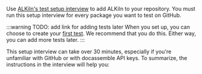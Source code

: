 Use [ALKiln's test setup interview](https://apps-dev.suffolklitlab.org/start/test-setup) to add ALKiln to your repository. You must run this setup interview for every package you want to test on GitHub.

:::warning TODO: add link for adding tests later
When you set up, you can choose to create your [first test](#first-test). We recommend that you do this. Either way, you can add more tests later.
:::

This setup interview can take over 30 minutes, especially if you're unfamiliar with GitHub or with docassemble API keys. To summarize, the instructions in the interview will help you:

<!--
  GitHub will run your first test. You can then see the results of that workflow [See the results](#see-github-test-results) and merge that PR
-->

<!-- You can read link: more about workflow files in the reference documentation. -->
